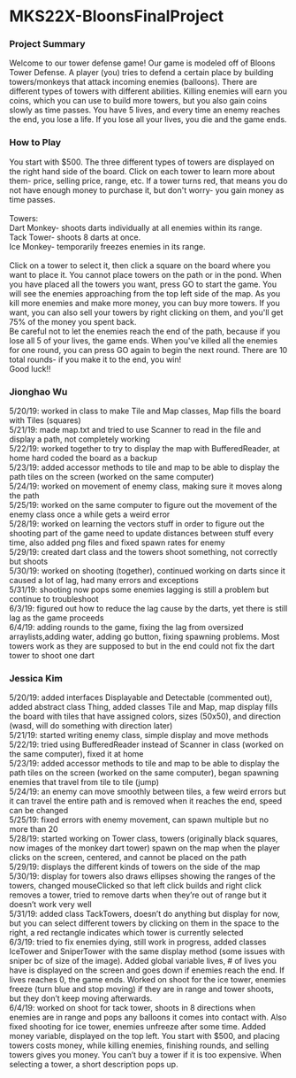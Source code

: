 # MKS22X-BloonsFinalProject

### Project Summary
Welcome to our tower defense game! Our game is modeled off of Bloons Tower Defense. A player (you) tries to defend a certain place by building towers/monkeys that attack incoming enemies (balloons). There are different types of towers with different abilities. Killing enemies will earn you coins, which you can use to build more towers, but you also gain coins slowly as time passes. You have 5 lives, and every time an enemy reaches the end, you lose a life. If you lose all your lives, you die and the game ends.

### How to Play
You start with $500. The three different types of towers are displayed on the right hand side of the board. Click on each tower to learn more about them- price, selling price, range, etc. If a tower turns red, that means you do not have enough money to purchase it, but don't worry- you gain money as time passes. \
\
Towers:\
Dart Monkey- shoots darts individually at all enemies within its range.\
Tack Tower- shoots 8 darts at once. \
Ice Monkey- temporarily freezes enemies in its range.\
\
Click on a tower to select it, then click a square on the board where you want to place it. You cannot place towers on the path or in the pond. When you have placed all the towers you want, press GO to start the game. You will see the enemies approaching from the top left side of the map. As you kill more enemies and make more money, you can buy more towers. If you want, you can also sell your towers by right clicking on them, and you'll get 75% of the money you spent back.\
Be careful not to let the enemies reach the end of the path, because if you lose all 5 of your lives, the game ends. When you've killed all the enemies for one round, you can press GO again to begin the next round. There are 10 total rounds- if you make it to the end, you win!\
Good luck!!

### Jionghao Wu
5/20/19: worked in class to make Tile and Map classes, Map fills the board with Tiles (squares) \
5/21/19: made map.txt and tried to use Scanner to read in the file and display a path, not completely working \
5/22/19: worked together to try to display the map with BufferedReader, at home hard coded the board as a backup \
5/23/19: added accessor methods to tile and map to be able to display the path tiles on the screen (worked on the same computer) \
5/24/19: worked on movement of enemy class, making sure it moves along the path \
5/25/19: worked on the same computer to figure out the movement of the enemy class once a while gets a weird error \
5/28/19: worked on learning the vectors stuff in order to figure out the shooting part of the game need to update distances between stuff every time, also added png files and fixed spawn rates for enemy \
5/29/19: created dart class and the towers shoot something, not correctly but shoots \
5/30/19: worked on shooting (together), continued working on darts since it caused a lot of lag, had many errors and exceptions \
5/31/19: shooting now pops some enemies lagging is still a problem but continue to troubleshoot \
6/3/19: figured out how to reduce the lag cause by the darts, yet there is still lag as the game proceeds\
6/4/19: adding rounds to the game, fixing the lag from oversized arraylists,adding water, adding go button, fixing spawning problems. Most towers work as they are supposed to but in the end could not fix the dart tower to shoot one dart 



### Jessica Kim
5/20/19: added interfaces Displayable and Detectable (commented out), added abstract class Thing, added classes Tile and Map, map display fills the board with tiles that have assigned colors, sizes (50x50), and direction (wasd, will do something with direction later) \
5/21/19: started writing enemy class, simple display and move methods \
5/22/19: tried using BufferedReader instead of Scanner in class (worked on the same computer), fixed it at home \
5/23/19: added accessor methods to tile and map to be able to display the path tiles on the screen (worked on the same computer), began spawning enemies that travel from tile to tile (jump) \
5/24/19: an enemy can move smoothly between tiles, a few weird errors but it can travel the entire path and is removed when it reaches the end, speed can be changed \
5/25/19: fixed errors with enemy movement, can spawn multiple but no more than 20 \
5/28/19: started working on Tower class, towers (originally black squares, now images of the monkey dart tower) spawn on the map when the player clicks on the screen, centered, and cannot be placed on the path \
5/29/19: displays the different kinds of towers on the side of the map \
5/30/19: display for towers also draws ellipses showing the ranges of the towers, changed mouseClicked so that left click builds and right click removes a tower, tried to remove darts when they’re out of range but it doesn’t work very well \
5/31/19: added class TackTowers, doesn’t do anything but display for now, but you can select different towers by clicking on them in the space to the right, a red rectangle indicates which tower is currently selected \
6/3/19: tried to fix enemies dying, still work in progress, added classes IceTower and SniperTower with the same display method (some issues with sniper bc of size of the image). Added global variable lives, # of lives you have is displayed on the screen and goes down if enemies reach the end. If lives reaches 0, the game ends. Worked on shoot for the ice tower, enemies freeze (turn blue and stop moving) if they are in range and tower shoots, but they don’t keep moving afterwards. \
6/4/19: worked on shoot for tack tower, shoots in 8 directions when enemies are in range and pops any balloons it comes into contact with. Also fixed shooting for ice tower, enemies unfreeze after some time. Added money variable, displayed on the top left. You start with $500, and placing towers costs money, while killing enemies, finishing rounds, and selling towers gives you money. You can’t buy a tower if it is too expensive. When selecting a tower, a short description pops up.
